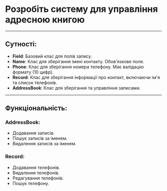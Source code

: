 # Розробіть систему для управління адресною книгою

---

## Сутності:

- **Field**: Базовий клас для полів запису.  
- **Name**: Клас для зберігання імені контакту. Обов'язкове поле.  
- **Phone**: Клас для зберігання номера телефону. Має валідацію формату (10 цифр).  
- **Record**: Клас для зберігання інформації про контакт, включаючи ім'я та список телефонів.  
- **AddressBook**: Клас для зберігання та управління записами.  

---

## Функціональність:

### AddressBook:
- Додавання записів.  
- Пошук записів за іменем.  
- Видалення записів за іменем.  

### Record:
- Додавання телефонів.  
- Видалення телефонів.  
- Редагування телефонів.  
- Пошук телефону.  
